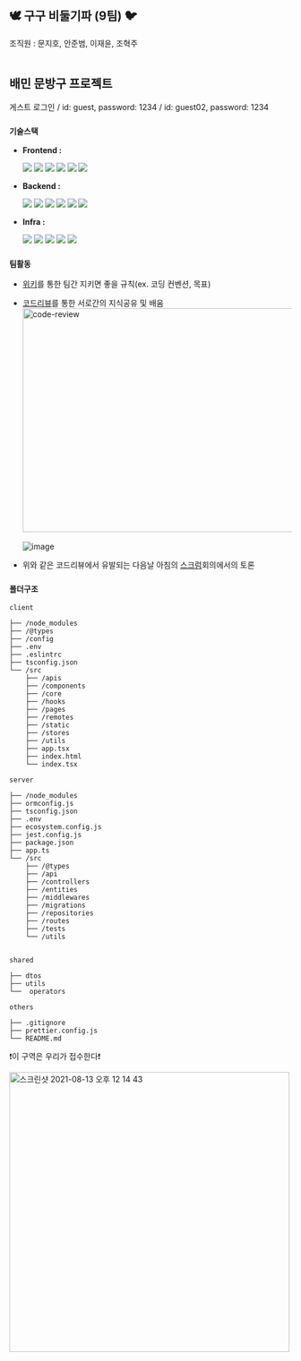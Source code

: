 ## 🕊 구구 비둘기파 (9팀) 🐦

조직원 : 문지호, 안준범, 이재윤, 조혁주 
<br><br>

## 배민 문방구 프로젝트
게스트 로그인 / id: guest, password: 1234
           / id: guest02, password: 1234

### ``기술스택 ``

- <strong>Frontend : </strong>

  <a href="https://ko.reactjs.org" target="_blank"><img src="https://img.shields.io/badge/React-61DAFB?style=flat-square&logo=React&logoColor=white"></a>
  <a href="https://mobx.js.org/" target="_blank"><img src="https://img.shields.io/badge/MobX-FF9955?style=flat-square&logo=MobX&logoColor=white"></a>
  <a href="https://www.typescriptlang.org/" target="_blank"><img src="https://img.shields.io/badge/Typescript-3178C6?style=flat-square&logo=Typescript&logoColor=white"></a>
  <a href="https://webpack.js.org/" target="_blank"><img src="https://img.shields.io/badge/Webpack-8DD6F9?style=flat-square&logo=Webpack&logoColor=white"></a>
  <a href="https://babeljs.io/" target="_blank"><img src="https://img.shields.io/badge/Babel-F9DC3E?style=flat-square&logo=Babel&logoColor=white"></a>
  <a href="https://eslint.org/" target="_blank"><img src="https://img.shields.io/badge/Eslint-4B32C3?style=flat-square&logo=Eslint&logoColor=white"></a>

- <strong>Backend : </strong>

  <a href="https://aws.amazon.com/ko/s3/" target="_blank"><img src="https://img.shields.io/badge/Amazon_S3-569A31?style=flat-square&logo=Amazon S3&logoColor=white"></a>
  <a href="https://expressjs.com/ko/" target="_blank"><img src="https://img.shields.io/badge/Express-000000?style=flat-square&logo=Express&logoColor=white"></a>
  <a href="https://www.typescriptlang.org/" target="_blank"><img src="https://img.shields.io/badge/Typescript-3178C6?style=flat-square&logo=Typescript&logoColor=white"></a>
  <a href="https://jwt.io/" target="_blank"><img src="https://img.shields.io/badge/JWT-000000?style=flat-square&logo=JSON Web Tokens&logoColor=white"></a>
  <a href="https://www.mysql.com/" target="_blank"><img src="https://img.shields.io/badge/Mysql-4479A1?style=flat-square&logo=Mysql&logoColor=white"></a>
  <a href="https://jestjs.io/" target="_blank"><img src="https://img.shields.io/badge/Jest-C21325?style=flat-square&logo=Jest&logoColor=white"></a>


- <strong>Infra : </strong>

  <a href="https://aws.amazon.com/ko/" target="_blank"><img src="https://img.shields.io/badge/Amazon_AWS-232F3E?style=flat-square&logo=Amazon AWS&logoColor=white"></a>
  <a href="https://www.nginx.com/" target="_blank"><img src="https://img.shields.io/badge/Nginx-009639?style=flat-square&logo=Nginx&logoColor=white"></a>
  <a href="https://pm2.keymetrics.io/" target="_blank"><img src="https://img.shields.io/badge/PM2-2B037A?style=flat-square&logo=PM2&logoColor=white"></a>
  <a href="https://github.com/features/actions" target="_blank"><img src="https://img.shields.io/badge/GitHub_Actions-2088FF?style=flat-square&logo=GitHubActions&logoColor=white"></a>
  <a href="https://www.docker.com/" target="_blank"><img src="https://img.shields.io/badge/Docker-2496ED?style=flat-square&logo=Docker&logoColor=white"></a>


### ``팀활동 ``

- [위키](https://github.com/woowa-techcamp-2021/store-9/wiki)를 통한 팀간 지키면 좋을 규칙(ex. 코딩 컨벤션, 목표)
- [코드리뷰](https://github.com/woowa-techcamp-2021/store-9/pull/72)를 통한 서로간의 지식공유 및 배움 
  <br />
  <img src="https://user-images.githubusercontent.com/32658347/131285908-fadc9361-a3d8-4ee2-ae9e-081eef55b0ea.png" width="500" height="400" alt="code-review"/>
  <br /> <br />
  ![image](https://user-images.githubusercontent.com/32658347/131286507-0c22b19b-d985-4f38-8e5c-614c6b439f47.png)

- 위와 같은 코드리뷰에서 유발되는 다음날 아침의 [스크럼](https://github.com/woowa-techcamp-2021/store-9/wiki)회의에서의 토론

### ``폴더구조``

```
client

├── /node_modules
├── /@types
├── /config
├── .env
├── .eslintrc
├── tsconfig.json
└── /src
    ├── /apis
    ├── /components
    ├── /core
    ├── /hooks
    ├── /pages
    ├── /remotes
    ├── /static
    ├── /stores
    ├── /utils
    ├── app.tsx
    ├── index.html
    └── index.tsx
```

```
server

├── /node_modules
├── ormconfig.js
├── tsconfig.json
├── .env
├── ecosystem.config.js
├── jest.config.js
├── package.json
├── app.ts
└── /src
    ├── /@types
    ├── /api
    ├── /controllers
    ├── /entities
    ├── /middlewares
    ├── /migrations
    ├── /repositories
    ├── /routes
    ├── /tests
    └── /utils
    
```

```
shared

├── dtos
├── utils
└──  operators
```

```
others

├── .gitignore
├── prettier.config.js
└── README.md
```




❗️이 구역은 우리가 접수한다❗️



<img width="500" height="500" alt="스크린샷 2021-08-13 오후 12 14 43" src="https://user-images.githubusercontent.com/32658347/131289707-fe4d9181-d302-4df9-ae9c-792cb4833fff.png">
